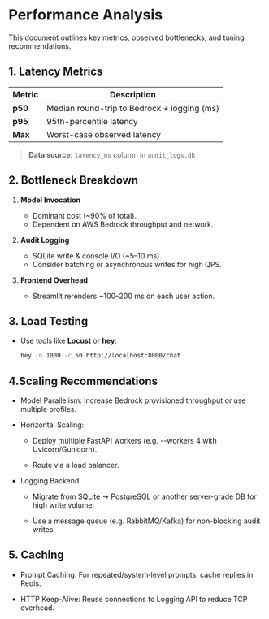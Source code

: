 # Performance Analysis

This document outlines key metrics, observed bottlenecks, and tuning recommendations.

## 1. Latency Metrics

| Metric        | Description                                    |
| ------------- | ---------------------------------------------- |
| **p50**       | Median round-trip to Bedrock + logging (ms)    |
| **p95**       | 95th-percentile latency                         |
| **Max**       | Worst-case observed latency                     |

> **Data source:** `latency_ms` column in `audit_logs.db`

## 2. Bottleneck Breakdown

1. **Model Invocation**  
   - Dominant cost (~90% of total).  
   - Dependent on AWS Bedrock throughput and network.

2. **Audit Logging**  
   - SQLite write & console I/O (~5–10 ms).  
   - Consider batching or asynchronous writes for high QPS.

3. **Frontend Overhead**  
   - Streamlit rerenders ~100–200 ms on each user action.

## 3. Load Testing

- Use tools like **Locust** or **hey**:
  ```bash
  hey -n 1000 -c 50 http://localhost:8000/chat

## 4.Scaling Recommendations

- Model Parallelism: Increase Bedrock provisioned throughput or use multiple profiles.

- Horizontal Scaling:

    - Deploy multiple FastAPI workers (e.g. --workers 4 with Uvicorn/Gunicorn).

    - Route via a load balancer.

- Logging Backend:

    - Migrate from SQLite → PostgreSQL or another server-grade DB for high write volume.

    - Use a message queue (e.g. RabbitMQ/Kafka) for non-blocking audit writes.

## 5. Caching

- Prompt Caching: For repeated/system‐level prompts, cache replies in Redis.

- HTTP Keep-Alive: Reuse connections to Logging API to reduce TCP overhead.